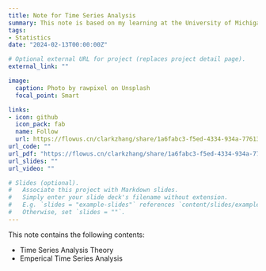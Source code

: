```yaml
---
title: Note for Time Series Analysis
summary: This note is based on my learning at the University of Michigan: Stats 509. And my learning at Georgia Tech, ISYE 6402. The empirical parts are prepared by myself using Python.
tags:
- Statistics
date: "2024-02-13T00:00:00Z"

# Optional external URL for project (replaces project detail page).
external_link: ""

image:
  caption: Photo by rawpixel on Unsplash
  focal_point: Smart

links:
- icon: github
  icon_pack: fab
  name: Follow
  url: https://flowus.cn/clarkzhang/share/1a6fabc3-f5ed-4334-934a-7761364012fc
url_code: ""
url_pdf: "https://flowus.cn/clarkzhang/share/1a6fabc3-f5ed-4334-934a-7761364012fc"
url_slides: ""
url_video: ""

# Slides (optional).
#   Associate this project with Markdown slides.
#   Simply enter your slide deck's filename without extension.
#   E.g. `slides = "example-slides"` references `content/slides/example-slides.md`.
#   Otherwise, set `slides = ""`.
---
```


This note contains the following contents: 
  * Time Series Analysis Theory
  * Emperical Time Series Analysis
